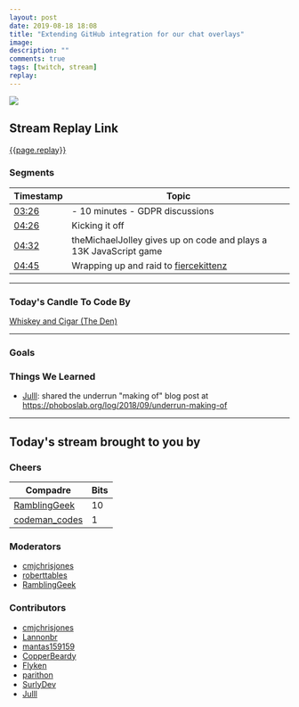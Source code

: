 ```yaml
---
layout: post
date: 2019-08-18 18:08
title: "Extending GitHub integration for our chat overlays"
image:
description: ""
comments: true
tags: [twitch, stream]
replay:
---
```


<img src="{{page.image}}"/>

## Stream Replay Link

[{{page.replay}}]({{page.replay}})

<!--more-->

### Segments

| Timestamp | Topic
| ---       | ---
| [03:26]({{page.replay}}?t=12388.457) | - 10 minutes - GDPR discussions |
| [04:26]({{page.replay}}?t=15967.486) | Kicking it off |
| [04:32]({{page.replay}}?t=16330.225) | theMichaelJolley gives up on code and plays a 13K JavaScript game |
| [04:45]({{page.replay}}?t=17110.53) | Wrapping up and raid to [fiercekittenz](https://twitch.tv/fiercekittenz) |

---

### Today's Candle To Code By

[Whiskey and Cigar (The Den)](https://amzn.to/30ttzO6)

---

### Goals


### Things We Learned

- [Julll](https://twitch.tv/julll): shared the underrun "making of" blog post at https://phoboslab.org/log/2018/09/underrun-making-of 

---

## Today's stream brought to you by

### Cheers

| Compadre            | Bits        |
| ---                 | ---         |
| [RamblingGeek](https://twitch.tv/ramblinggeek) | 10 |
| [codeman_codes](https://twitch.tv/codeman_codes) | 1 |

### Moderators

- [cmjchrisjones](https://twitch.tv/cmjchrisjones)
- [roberttables](https://twitch.tv/roberttables)
- [RamblingGeek](https://twitch.tv/ramblinggeek)

### Contributors

- [cmjchrisjones](https://twitch.tv/cmjchrisjones)
- [Lannonbr](https://twitch.tv/lannonbr)
- [mantas159159](https://twitch.tv/mantas159159)
- [CopperBeardy](https://twitch.tv/copperbeardy)
- [Flyken](https://twitch.tv/flyken)
- [parithon](https://twitch.tv/parithon)
- [SurlyDev](https://twitch.tv/surlydev)
- [Julll](https://twitch.tv/julll)

